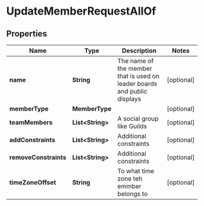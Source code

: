 

# UpdateMemberRequestAllOf


## Properties

Name | Type | Description | Notes
------------ | ------------- | ------------- | -------------
**name** | **String** | The name of the member that is used on leader boards and public displays |  [optional]
**memberType** | **MemberType** |  |  [optional]
**teamMembers** | **List&lt;String&gt;** | A social group like Guilds |  [optional]
**addConstraints** | **List&lt;String&gt;** | Additional constraints |  [optional]
**removeConstraints** | **List&lt;String&gt;** | Additional constraints |  [optional]
**timeZoneOffset** | **String** | To what time zone teh emmber belongs to |  [optional]



